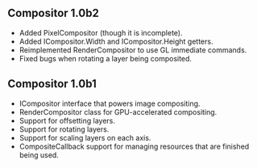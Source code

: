 ## Compositor 1.0b2
+ Added PixelCompositor (though it is incomplete).
+ Added ICompositor.Width and ICompositor.Height getters.
+ Reimplemented RenderCompositor to use GL immediate commands.
+ Fixed bugs when rotating a layer being composited.

## Compositor 1.0b1
+ ICompositor interface that powers image compositing.
+ RenderCompositor class for GPU-accelerated compositing.
+ Support for offsetting layers.
+ Support for rotating layers.
+ Support for scaling layers on each axis.
+ CompositeCallback support for managing resources that are finished being used.